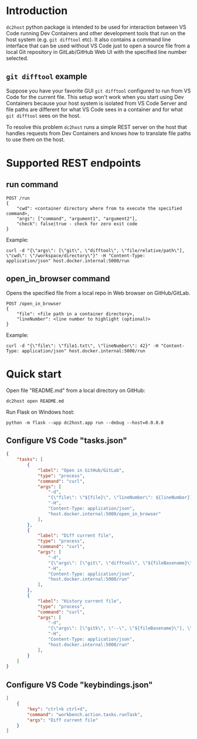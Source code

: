 # Introduction

`dc2host` python package is intended to be used for interaction between VS Code running Dev Containers and other development tools that run on the host system (e.g. `git difftool` etc).
It also contains a command line interface that can be used without VS Code just to open a source file from a local Git repository in GitLab/GitHub Web UI with the specified line number selected.

## `git difftool` example

Suppose you have your favorite GUI `git difftool` configured to run from VS Code for the current file. This setup won't work when you start using Dev Containers because your host system is isolated from VS Code Server and file paths are different for what VS Code sees in a container and for what `git difftool` sees on the host.

To resolve this problem `dc2host` runs a simple REST server on the host that handles requests from Dev Containers and knows how to translate file paths to use them on the host.

# Supported REST endpoints

## run command

```
POST /run
{
    "cwd": <container directory where from to execute the specified command>,
    "args": ["command", "argument1", "argument2"],
    "check": false|true - check for zero exit code
}
```

Example:
```shell
curl -d "{\"args\": [\"git\", \"difftool\", \"file/relative/path\"], \"cwd\": \"/workspace/directory\"}" -H "Content-Type: application/json" host.docker.internal:5000/run
```                


## open_in_browser command

Opens the specified file from a local repo in Web browser on GitHub/GitLab. 

```
POST /open_in_browser
{
    "file": <file path in a container directory>,
    "lineNumber": <line number to highlight (optional)>
}
```

Example:
```shell
curl -d "{\"file\": \"file1.txt\", \"lineNumber\": 42}" -H "Content-Type: application/json" host.docker.internal:5000/run
```                

# Quick start


Open file "README.md" from a local directory on GitHub:
```shell
dc2host open README.md 
```

Run Flask on Windows host:
```shell
python -m flask --app dc2host.app run --debug --host=0.0.0.0
```

## Configure VS Code "tasks.json"

```json
{
    "tasks": [
        {
            "label": "Open in GitHub/GitLab",
            "type": "process",
            "command": "curl",
            "args": [
                "-d",
                "{\"file\": \"${file}\", \"lineNumber\": ${lineNumber}}",
                "-H",
                "Content-Type: application/json",
                "host.docker.internal:5000/open_in_browser"
            ],
        },
        {
            "label": "Diff current file",
            "type": "process",
            "command": "curl",
            "args": [
                "-d",
                "{\"args\": [\"git\", \"difftool\", \"${fileBasename}\"], \"cwd\": \"${fileDirname}\"}",
                "-H",
                "Content-Type: application/json",
                "host.docker.internal:5000/run"
            ],
        },
        {
            "label": "History current file",
            "type": "process",
            "command": "curl",
            "args": [
                "-d",
                "{\"args\": [\"gitk\", \"--\", \"${fileBasename}\"], \"cwd\": \"${fileDirname}\", \"check\": false}",
                "-H",
                "Content-Type: application/json",
                "host.docker.internal:5000/run"
            ],
        }
    ]
}
```

## Configure VS Code "keybindings.json"
```json
[
    {
        "key": "ctrl+k ctrl+d",
        "command": "workbench.action.tasks.runTask",
        "args": "Diff current file"
    }
]
```
